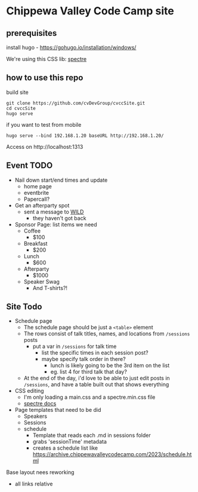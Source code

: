 # Chippewa Valley Code Camp site


## prerequisites


install hugo - https://gohugo.io/installation/windows/

We're using this CSS lib: [spectre](https://picturepan2.github.io/spectre/getting-started.html)


## how to use this repo
build site
```
git clone https://github.com/cvDevGroup/cvccSite.git
cd cvccSite
hugo serve
```

if you want to test from mobile
```
hugo serve --bind 192.168.1.20 baseURL http://192.168.1.20/
```

Access on http://localhost:1313


## Event TODO
- Nail down start/end times and update
    - home page
    - eventbrite
    - Papercall?
- Get an afterparty spot
    - sent a message to [WILD](https://www.visiteauclaire.com/listing/wild%3a-a-feral-kitchen-by-livegreatfood/4942/#tab-map)
        - they haven't got back
- Sponsor Page: list items we need
    - Coffee
        - $100
    - Breakfast
        - $200
    - Lunch
        - $600
    - Afterparty
        - $1000
    - Speaker Swag
        - And T-shirts?!
    

## Site Todo
- Schedule page
    - The schedule page should be just a `<table>` element
    - The rows consist of talk titles, names, and locations from `/sessions` posts
        - put a var in `/sessions` for talk time
            - list the specific times in each session post?
            - maybe specify talk order in there?
                - lunch is likely going to be the 3rd item on the list
                - eg. list 4 for third talk that day?
    - At the end of the day, i'd love to be able to just edit posts in `/sessions`, and have a table built out that shows everything
- CSS editing 
    - I'm only loading a main.css and a spectre.min.css file
    - [spectre docs](https://picturepan2.github.io/spectre/getting-started.html)
- Page templates that need to be did
    - Speakers
    - Sessions
    - schedule
        - Template that reads each .md in sessions folder
        - grabs 'sessionTime' metadata
        - creates a schedule list like https://archive.chippewavalleycodecamp.com/2023/schedule.html


Base layout nees reworking
 - all links relative


 


